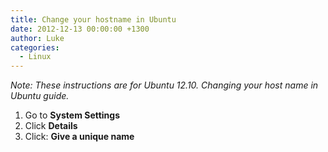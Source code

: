 ```yaml
---
title: Change your hostname in Ubuntu
date: 2012-12-13 00:00:00 +1300
author: Luke
categories:
  - Linux
---
```


_Note: These instructions are for Ubuntu 12.10. Changing your host name in Ubuntu guide._

  1. Go to **System Settings**
  2. Click **Details**
  3. Click: **Give a unique name**

